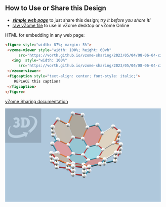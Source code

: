 
## How to Use or Share this Design

 - [***simple web page***](<https://vorth.github.io/vzome-sharing/2023/05/04/08-06-04-circular-parabolic-reflector/>) to just share this design; *try it before you share it!*
 - [raw vZome file](<https://raw.githubusercontent.com/vorth/vzome-sharing/main/2023/05/04/08-06-04-circular-parabolic-reflector/circular-parabolic-reflector.vZome>) to use in vZome desktop or vZome Online
 
 HTML for embedding in any web page:
 ```html
<figure style="width: 87%; margin: 5%">
  <vzome-viewer style="width: 100%; height: 60vh"
       src="https://vorth.github.io/vzome-sharing/2023/05/04/08-06-04-circular-parabolic-reflector/circular-parabolic-reflector.vZome" >
    <img  style="width: 100%"
       src="https://vorth.github.io/vzome-sharing/2023/05/04/08-06-04-circular-parabolic-reflector/circular-parabolic-reflector.png" >
  </vzome-viewer>
  <figcaption style="text-align: center; font-style: italic;">
     REPLACE this caption!
  </figcaption>
</figure>
 ```

[vZome Sharing documentation](https://vzome.github.io/vzome/sharing.html#how-it-works)

![Image](<circular-parabolic-reflector.png>)

